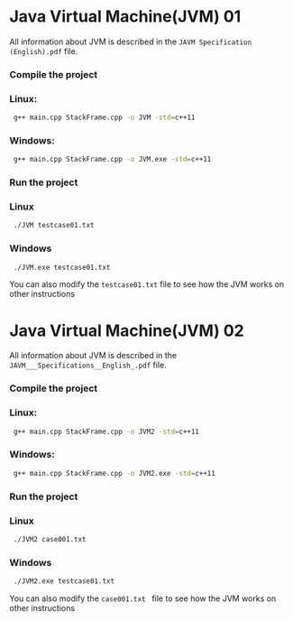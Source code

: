 # Java Virtual Machine(JVM) 01
All information about JVM is described in the `JAVM Specification (English).pdf` file.

### Compile the project

### Linux:
```bash
 g++ main.cpp StackFrame.cpp -o JVM -std=c++11
```
### Windows:
```bash
 g++ main.cpp StackFrame.cpp -o JVM.exe -std=c++11
```
### Run the project

### Linux
```bash
 ./JVM testcase01.txt
```
### Windows
```bash
 ./JVM.exe testcase01.txt
```

You can also modify the `testcase01.txt` file to see how the JVM works on other instructions

# Java Virtual Machine(JVM) 02
All information about JVM is described in the `JAVM___Specifications__English_.pdf` file.

### Compile the project

### Linux:

```bash
 g++ main.cpp StackFrame.cpp -o JVM2 -std=c++11
```
### Windows:
```bash
 g++ main.cpp StackFrame.cpp -o JVM2.exe -std=c++11
```
### Run the project

### Linux

```bash
 ./JVM2 case001.txt
```
### Windows
```bash
 ./JVM2.exe testcase01.txt
```

You can also modify the `case001.txt ` file to see how the JVM works on other instructions
